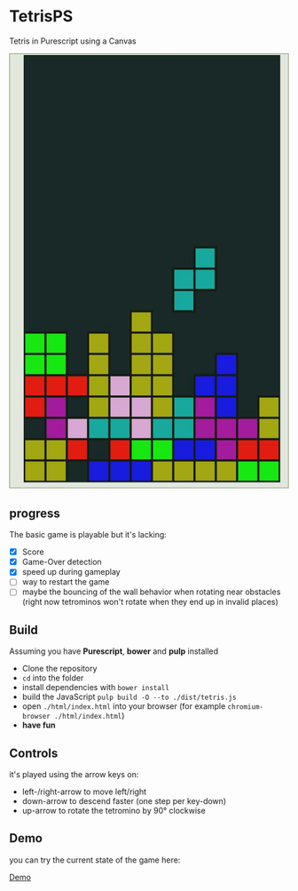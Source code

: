 # TetrisPS

Tetris in Purescript using a Canvas

![tetris](./tetris.jpg)

## progress
The basic game is playable but it's lacking:

- [x] Score
- [x] Game-Over detection
- [x] speed up during gameplay
- [ ] way to restart the game
- [ ] maybe the bouncing of the wall behavior when rotating near obstacles (right now tetrominos won't rotate when they end up in invalid places)

## Build

Assuming you have **Purescript**, **bower** and **pulp** installed

- Clone the repository
- `cd` into the folder
- install dependencies with `bower install`
- build the JavaScript `pulp build -O --to ./dist/tetris.js`
- open `./html/index.html` into your browser (for example `chromium-browser ./html/index.html`)
- **have fun**

## Controls
it's played using the arrow keys on:

- left-/right-arrow to move left/right
- down-arrow to descend faster (one step per key-down)
- up-arrow to rotate the tetromino by 90° clockwise

## Demo
you can try the current state of the game here:

[Demo](https://carstenkoenig.github.io/TetrisPS/)
